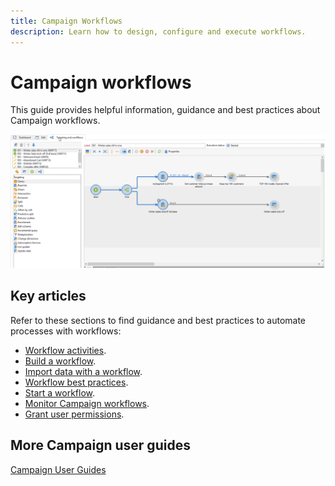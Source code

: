 ```yaml
---
title: Campaign Workflows
description: Learn how to design, configure and execute workflows.
---
```


# Campaign workflows

This guide provides helpful information, guidance and best practices about Campaign workflows.

![](using/assets/ac-wf.png)


## Key articles

Refer to these sections to find guidance and best practices to automate processes with workflows:

* [Workflow activities](using/how-to-use-workflow-data.md).
* [Build a workflow](using/building-a-workflow.md).
* [Import data with a workflow](../platform/using/import-export-workflows.md).
* [Workflow best practices](using/workflow-best-practices.md).
* [Start a workflow](using/starting-a-workflow.md).
* [Monitor Campaign workflows](using/monitoring-workflow-execution.md).
* [Grant user permissions](using/managing-rights.md).

## More Campaign user guides

[Campaign User Guides](../campaign-classic-home.md)
